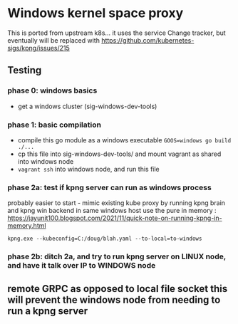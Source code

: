 # Windows kernel space proxy

This is ported from upstream k8s... it uses the service Change tracker, but
eventually will be replaced with https://github.com/kubernetes-sigs/kpng/issues/215

## Testing

### phase 0: windows basics

- get a windows cluster (sig-windows-dev-tools)

### phase 1: basic compilation 
- compile this go module as a windows executable `GOOS=windows go build ./...`
- cp this file into sig-windows-dev-tools/ and mount vagrant as shared into windows node
- `vagrant ssh` into windows node, and run this file

### phase 2a: test if kpng server can run as windows process

probably easier to start - mimic existing kube proxy by running kpng brain and kpng win backend in same windows
host use the pure in memory : https://jayunit100.blogspot.com/2021/11/quick-note-on-running-kpng-in-memory.html


```
kpng.exe --kubeconfig=C:/doug/blah.yaml --to-local=to-windows
```
### phase 2b: ditch 2a, and try to run kpng server on LINUX node, and have it talk over IP to WINDOWS node

remote GRPC as opposed to local file socket this will prevent the windows node
from needing to run a kpng server
- 
